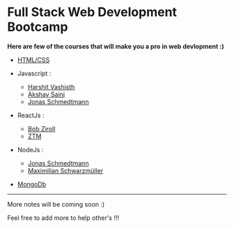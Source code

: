 # Full Stack Web Development Bootcamp

**Here are few of the courses that will make you a pro in web devlopment :)**

- [HTML/CSS](https://www.w3schools.com/)

- Javascript :
  - [Harshit Vashisth](https://www.youtube.com/watch?v=chx9Rs41W6g&list=PLwgFb6VsUj_n15Cg_y2ULKfsOR1XiQqPx)
  - [Akshay Saini](https://www.youtube.com/watch?v=pN6jk0uUrD8&list=PLlasXeu85E9cQ32gLCvAvr9vNaUccPVNP)
  - [Jonas Schmedtmann](https://www.udemy.com/course/the-complete-javascript-course/)

- ReactJs :
  - [Bob Ziroll](https://scrimba.com/learn/learnreact)
  - [ZTM](https://www.udemy.com/course/complete-react-developer-zero-to-mastery/)
  
- NodeJs :
  - [Jonas Schmedtmann](https://www.udemy.com/course/nodejs-express-mongodb-bootcamp/)
  - [Maximilian Schwarzmüller](https://www.udemy.com/course/nodejs-the-complete-guide/)
  
- [MongoDb](https://www.udemy.com/course/mongodb-the-complete-developers-guide/)

<hr>

More notes will be coming soon :)

Feel free to add more to help other's !!!
